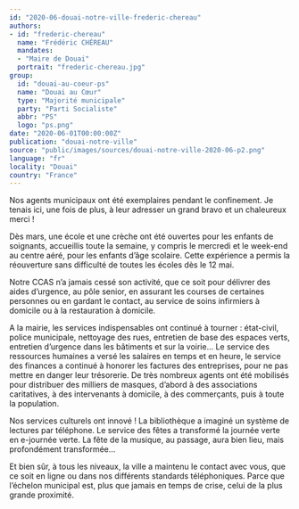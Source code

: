```yaml
---
id: "2020-06-douai-notre-ville-frederic-chereau"
authors:
- id: "frederic-chereau"
  name: "Frédéric CHÉREAU"
  mandates: 
  - "Maire de Douai"
  portrait: "frederic-chereau.jpg"
group:
  id: "douai-au-coeur-ps"
  name: "Douai au Cœur"
  type: "Majorité municipale"
  party: "Parti Socialiste"
  abbr: "PS"
  logo: "ps.png"
date: "2020-06-01T00:00:00Z"
publication: "douai-notre-ville"
source: "public/images/sources/douai-notre-ville-2020-06-p2.png"
language: "fr"
locality: "Douai"
country: "France"
---
```


Nos agents municipaux ont été exemplaires pendant le confinement. Je tenais ici, une fois de plus, à leur adresser un grand bravo et un chaleureux merci !

Dès mars, une école et une crèche ont été ouvertes pour les enfants de soignants, accueillis toute la semaine, y compris le mercredi et le week-end au centre aéré, pour les enfants d’âge scolaire. Cette expérience a permis la réouverture sans difficulté de toutes les écoles dès le 12 mai.

Notre CCAS n’a jamais cessé son activité, que ce soit pour délivrer des aides d’urgence, au pôle senior, en assurant les courses de certaines personnes ou en gardant le contact, au service de soins infirmiers à domicile ou à la restauration à domicile.

A la mairie, les services indispensables ont continué à tourner : état-civil, police municipale, nettoyage des rues, entretien de base des espaces verts, entretien d’urgence dans les bâtiments et sur la voirie… Le service des ressources humaines a versé les salaires en temps et en heure, le service des finances a continué à honorer les factures des entreprises, pour ne pas mettre en danger leur trésorerie. De très nombreux agents ont été mobilisés pour distribuer des milliers de masques, d’abord à des associations caritatives, à des intervenants à domicile, à des commerçants, puis à toute la population.

Nos services culturels ont innové ! La bibliothèque a imaginé un système de lectures par téléphone. Le service des fêtes a transformé la journée verte en e-journée verte. La fête de la musique, au passage, aura bien lieu, mais profondément transformée…

Et bien sûr, à tous les niveaux, la ville a maintenu le contact avec vous, que ce soit en ligne ou dans nos différents standards téléphoniques. Parce que l’échelon municipal est, plus que jamais en temps de crise, celui de la plus grande proximité.
